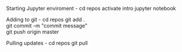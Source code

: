 Starting Jupyter enviroment - 
cd repos
activate intro
jupyter notebook

Adding to git - 
cd repos 
git add .  
git commit -m "commit message"  
git push origin master  

Pulling updates - 
cd repos
git pull
